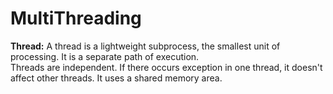 # MultiThreading

**Thread:** A thread is a lightweight subprocess, the smallest unit of processing. It is a separate path of execution.\
Threads are independent. If there occurs exception in one thread, it doesn't affect other threads. It uses a shared memory area.
